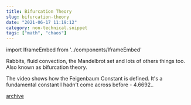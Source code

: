 ```yaml
---
title: Bifurcation Theory
slug: bifurcation-theory
date: "2021-06-17 11:19:12"
category: non-technical.snippet
tags: ["math", "chaos"]
---
```


import IframeEmbed from '../components/IframeEmbed'

Rabbits, fluid convection, the Mandelbrot set and lots of others things too.
Also known as bifurcation theory.

The video shows how the Feigenbaum Constant is defined. It's a fundamental constant I
hadn't come across before - 4.6692..

<IframeEmbed src='https://youtube.com/embed/ovJcsL7vyrk' />

[archive](https://us-east1-johnmathews-website.cloudfunctions.net/download?obj=movies/This-equation-will-change-how-you-see-the-world-the-logistic-map_1080p.mp4)

